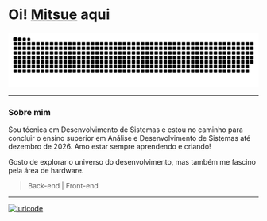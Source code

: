 # Oi! [Mitsue](https://github.com/mitsueyano) aqui 
<picture>
  <source media="(prefers-color-scheme: dark)" srcset="https://raw.githubusercontent.com/platane/platane/output/github-contribution-grid-snake-dark.svg">
  <source media="(prefers-color-scheme: light)" srcset="https://raw.githubusercontent.com/platane/platane/output/github-contribution-grid-snake.svg">
  <img alt="github contribution grid snake animation" src="https://raw.githubusercontent.com/platane/platane/output/github-contribution-grid-snake.svg">
</picture>
<hr>

### Sobre mim

Sou técnica em Desenvolvimento de Sistemas e estou no caminho para concluir o ensino superior em Análise e Desenvolvimento de Sistemas até dezembro de 2026. Amo estar sempre aprendendo e criando!

Gosto de explorar o universo do desenvolvimento, mas também me fascino pela área de hardware.

> Back-end | Front-end
<hr>

[![iuricode](https://github-readme-stats.vercel.app/api/top-langs/?username=mitsueyano&hide=html&layout=compact&theme=tokyonight)](https://github.com/anuraghazra/github-readme-stats)
